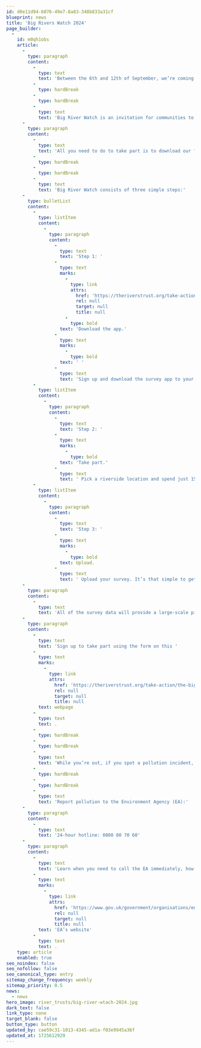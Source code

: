 ```yaml
---
id: d0e11d94-6076-49e7-8a83-348b833a31cf
blueprint: news
title: 'Big Rivers Watch 2024'
page_builder:
  -
    id: m0qh1obs
    article:
      -
        type: paragraph
        content:
          -
            type: text
            text: 'Between the 6th and 12th of September, we’re coming together for rivers to take part in the next Big River Watch citizen science event and we want you to join us!'
          -
            type: hardBreak
          -
            type: hardBreak
          -
            type: text
            text: 'Big River Watch is an invitation for communities to love their local river and to be part of the movement demanding better for our rivers.'
      -
        type: paragraph
        content:
          -
            type: text
            text: 'All you need to do to take part is to download our free Big River Watch app, visit your local river and complete a simple survey on what you see. Anybody in the UK and Ireland who can access a river can take part.'
          -
            type: hardBreak
          -
            type: hardBreak
          -
            type: text
            text: 'Big River Watch consists of three simple steps:'
      -
        type: bulletList
        content:
          -
            type: listItem
            content:
              -
                type: paragraph
                content:
                  -
                    type: text
                    text: 'Step 1: '
                  -
                    type: text
                    marks:
                      -
                        type: link
                        attrs:
                          href: 'https://theriverstrust.org/take-action/the-big-river-watch'
                          rel: null
                          target: null
                          title: null
                      -
                        type: bold
                    text: 'Download the app.'
                  -
                    type: text
                    marks:
                      -
                        type: bold
                    text: ' '
                  -
                    type: text
                    text: 'Sign up and download the survey app to your phone before visiting your chosen river.'
          -
            type: listItem
            content:
              -
                type: paragraph
                content:
                  -
                    type: text
                    text: 'Step 2: '
                  -
                    type: text
                    marks:
                      -
                        type: bold
                    text: 'Take part.'
                  -
                    type: text
                    text: ' Pick a riverside location and spend just 15 minutes observing and answering the questions on the survey, about things like wildlife and pollution. You can complete the survey at your favourite local spot, or choose to get to know somewhere new.'
          -
            type: listItem
            content:
              -
                type: paragraph
                content:
                  -
                    type: text
                    text: 'Step 3: '
                  -
                    type: text
                    marks:
                      -
                        type: bold
                    text: Upload.
                  -
                    type: text
                    text: ' Upload your survey. It’s that simple to get involved!'
      -
        type: paragraph
        content:
          -
            type: text
            text: 'All of the survey data will provide a large-scale picture of river health, and help us fight for better for our rivers. '
      -
        type: paragraph
        content:
          -
            type: text
            text: 'Sign up to take part using the form on this '
          -
            type: text
            marks:
              -
                type: link
                attrs:
                  href: 'https://theriverstrust.org/take-action/the-big-river-watch'
                  rel: null
                  target: null
                  title: null
            text: webpage
          -
            type: text
            text: .
          -
            type: hardBreak
          -
            type: hardBreak
          -
            type: text
            text: 'While you’re out, if you spot a pollution incident, any illegal activity or anything else, please report it immediately to the authorities. '
          -
            type: hardBreak
          -
            type: hardBreak
          -
            type: text
            text: 'Report pollution to the Environment Agency (EA):'
      -
        type: paragraph
        content:
          -
            type: text
            text: '24-hour hotline: 0800 80 70 60'
      -
        type: paragraph
        content:
          -
            type: text
            text: 'Learn when you need to call the EA immediately, how reported incidents are assessed and prioritised, and when you should contact local councils/utility companies on the '
          -
            type: text
            marks:
              -
                type: link
                attrs:
                  href: 'https://www.gov.uk/government/organisations/environment-agency'
                  rel: null
                  target: null
                  title: null
            text: 'EA’s website'
          -
            type: text
            text: .
    type: article
    enabled: true
seo_noindex: false
seo_nofollow: false
seo_canonical_type: entry
sitemap_change_frequency: weekly
sitemap_priority: 0.5
news:
  - news
hero_image: river_trusts/big-river-wtach-2024.jpg
dark_text: false
link_type: none
target_blank: false
button_type: button
updated_by: cae59c31-1013-4345-ad1a-f03e9945a36f
updated_at: 1725612929
---
```

